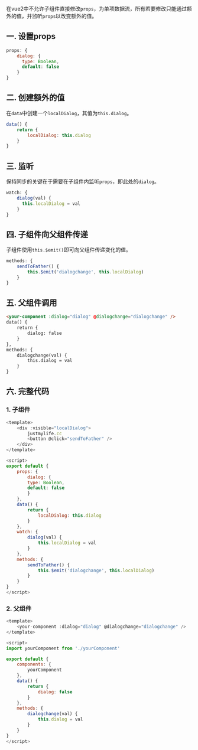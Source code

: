 在vue2中不允许子组件直接修改`props`，为单项数据流，所有若要修改只能通过额外的值，并监听`props`以改变额外的值。

## 一. 设置props

```javascript
props: {
    dialog: {
      type: Boolean,
      default: false
    }
}
```

## 二. 创建额外的值

在`data`中创建一个`localDialog`，其值为`this.dialog`。

```javascript
data() {
    return {
    	localDialog: this.dialog
    }
}
```

## 三. 监听

保持同步的关键在于需要在子组件内监听`props`，即此处的`dialog`。

```javascript
watch: {
    dialog(val) {
      this.localDialog = val
    }
}
```

## 四. 子组件向父组件传递

子组件使用`this.$emit()`即可向父组件传递变化的值。

```javascript
methods: {
    sendToFather() {
        this.$emit('dialogchange', this.localDialog)
    }
}
```

## 五. 父组件调用

```html
<your-component :dialog="dialog" @dialogchange="dialogchange" />
data() {
	return {
        dialog: false
    }
},
methods: {
    dialogchange(val) {
    	this.dialog = val
    }
}
```

## 六. 完整代码

### 1. 子组件

```javascript
<template>
    <div :visible="localDialog">
        justmylife.cc
		<button @click="sendToFather" />
    </div>
</template>

<script>
export default {
	props: {
    	dialog: {
      	type: Boolean,
      	default: false
    	}
	},
	data() {
        return {
            localDialog: this.dialog
        }
    },
    watch: {
   		dialog(val) {
      		this.localDialog = val
    	}
	},
    methods: {
    	sendToFather() {
        	this.$emit('dialogchange', this.localDialog)
    	}
	}
}
</script>
```

### 2. 父组件

```javascript
<template>
    <your-component :dialog="dialog" @dialogchange="dialogchange" />
</template>

<script>
import yourComponent from './yourComponent'

export default {
	components: {
        yourComponent
    },
    data() {
		return {
        	dialog: false
    	}
	},
	methods: {
    	dialogchange(val) {
    		this.dialog = val
    	}
	}
}
</script>
```